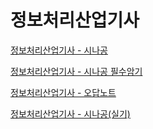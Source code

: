 # 정보처리산업기사

[정보처리산업기사 - 시나공](정보처리산업기사/정보처리산업기사-시나공.md)

[정보처리산업기사 - 시나공 필수암기](정보처리산업기사/정보처리산업기사-시나공_필수암기.md)

[정보처리산업기사 - 오답노트](정보처리산업기사/정보처리산업기사-오답노트.md)

[정보처리산업기사 - 시나공(실기)](정보처리산업기사/정보처리산업기사-시나공(실기).md)